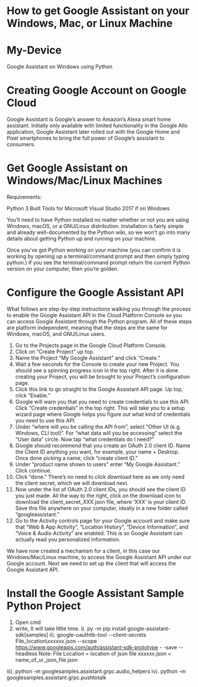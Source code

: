 # How to get Google Assistant on your Windows, Mac, or Linux Machine
# My-Device
Google Assistant on Windows using Python 


# Creating Google Account on Google Cloud 


Google Assistant is Google’s answer to Amazon’s Alexa smart home assistant. Initially only available with limited functionality in the Google Allo application, Google Assistant later rolled out with the Google Home and Pixel smartphones to bring the full power of Google’s assistant to consumers.

# Get Google Assistant on Windows/Mac/Linux Machines

Requirements:

  Python 3
  Built Tools for Microsoft Visual Studio 2017 if on Windows
  
You’ll need to have Python installed no matter whether or not you are using Windows, macOS, or a GNU/Linux distribution. Installation is fairly simple and already well-documented by the Python wiki, so we won’t go into many details about getting Python up and running on your machine.

Once you’ve got Python working on your machine (you can confirm it is working by opening up a terminal/command prompt and then simply typing python.) If you see the terminal/command prompt return the current Python version on your computer, then you’re golden.



# Configure the Google Assistant API

What follows are step-by-step instructions walking you through the process to enable the Google Assistant API in the Cloud Platform Console so you can access Google Assistant through the Python program. All of these steps are platform independent, meaning that the steps are the same for Windows, macOS, and GNU/Linux users.

1. Go to the Projects page in the Google Cloud Platform Console.
2. Click on “Create Project” up top.
3. Name the Project “My Google Assistant” and click “Create.”
4. Wait a few seconds for the Console to create your new Project. You should see a spinning progress icon in the top right. After it is    done creating your Project, you will be brought to your Project’s configuration page.
5. Click this link to go straight to the Google Assistant API page. Up top, click “Enable.”
6. Google will warn you that you need to create credentials to use this API. Click “Create credentials” in the top right. This will take    you to a setup wizard page where Google helps you figure out what kind of credentials you need to use this API.
7. Under “where will you be calling the API from”, select “Other UI (e.g. Windows, CLI tool)“. For “what data will you be accessing”        select the “User data” circle. Now tap “what credentials do I need?”
8. Google should recommend that you create an OAuth 2.0 client ID. Name the Client ID anything you want, for example, your name +          Desktop. Once done picking a name, click “create client ID.”
9. Under “product name shown to users” enter “My Google Assistant.” Click continue.
10. Click “done.” There’s no need to click download here as we only need the client secret, which we will download next.
11. Now under the list of OAuth 2.0 client IDs, you should see the client ID you just made. All the way to the right, click on the           download icon to download the client_secret_XXX.json file, where ‘XXX’ is your client ID. Save this file anywhere on your computer,     ideally in a new folder called “googleassistant.”
12. Go to the Activity controls page for your Google account and make sure that “Web & App Activity”, “Location History”, “Device           Information”, and “Voice & Audio Activity” are enabled. This is so Google Assistant can actually read you personalized information.



We have now created a mechanism for a client, in this case our Windows/Mac/Linux machine, to access the Google Assistant API under our Google account. Next we need to set up the client that will access the Google Assistant API.


# Install the Google Assistant Sample Python Project


1. Open cmd
2. write,   It will take little time.
  i).  py -m pip install google-assistant-sdk[samples]
  ii). google-oauthlib-tool --client-secrets File_location\xxxxxx.json --scope https://www.googleapis.com/auth/assistant-sdk-prototype -        -save --headless
           Note: File Location = location of json file 
           xxxxxx.json = name_of_ur_json_file.json
           
  iii). python -m googlesamples.assistant.grpc.audio_helpers
  iv).  python -m googlesamples.assistant.grpc.pushtotalk
  
        
        
  
